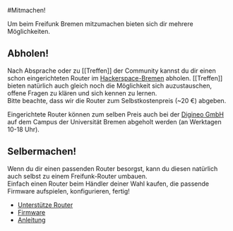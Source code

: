 #Mitmachen!

Um beim Freifunk Bremen mitzumachen bieten sich dir mehrere Möglichkeiten.

## **Abholen!**  
Nach Absprache oder zu [[Treffen]] der Community kannst du dir einen schon eingerichteten Router im [Hackerspace-Bremen](https://www.hackerspace-bremen.de) abholen. 
[[Treffen]] bieten natürlich auch gleich noch die Möglichkeit sich auzustauschen, offene Fragen zu klären und sich kennen zu lernen.  
Bitte beachte, dass wir die Router zum Selbstkostenpreis (~20 €) abgeben.  

Eingerichtete Router können zum selben Preis auch bei der [Digineo GmbH](http://www.digineo.de/team/impressum/) auf dem Campus der Universität Bremen abgeholt werden (an Werktagen 10-18 Uhr).

## **Selbermachen!**  
Wenn du dir einen passenden Router besorgst, kann du diesen natürlich auch selbst zu einem Freifunk-Router umbauen.  
Einfach einen Router beim Händler deiner Wahl kaufen, die passende Firmware aufspielen, konfigurieren, fertig!

* [Unterstütze Router](http://wiki.bremen.freifunk.net/Unterstuetzte-Router)
* [Firmware](http://downloads.bremen.freifunk.net/firmware/)
* [Anleitung](http://wiki.bremen.freifunk.net/Anleitung)
